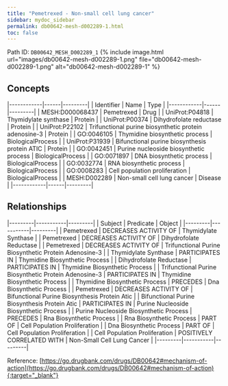 ```yaml
---
title: "Pemetrexed - Non-small cell lung cancer"
sidebar: mydoc_sidebar
permalink: db00642-mesh-d002289-1.html
toc: false 
---
```



Path ID: `DB00642_MESH_D002289_1`
{% include image.html url="images/db00642-mesh-d002289-1.png" file="db00642-mesh-d002289-1.png" alt="db00642-mesh-d002289-1" %}

## Concepts

|------------|------|---------|
| Identifier | Name | Type    |
|------------|------|---------|
| MESH:D000068437 | Pemetrexed | Drug |
| UniProt:P04818 | Thymidylate synthase | Protein |
| UniProt:P00374 | Dihydrofolate reductase | Protein |
| UniProt:P22102 | Trifunctional purine biosynthetic protein adenosine-3 | Protein |
| GO:0046105 | Thymidine biosynthetic process | BiologicalProcess |
| UniProt:P31939 | Bifunctional purine biosynthesis protein ATIC | Protein |
| GO:0042451 | Purine nucleoside biosynthetic process | BiologicalProcess |
| GO:0071897 | DNA biosynthetic process | BiologicalProcess |
| GO:0032774 | RNA biosynthetic process | BiologicalProcess |
| GO:0008283 | Cell population proliferation | BiologicalProcess |
| MESH:D002289 | Non-small cell lung cancer | Disease |
|------------|------|---------|

## Relationships

|---------|-----------|---------|
| Subject | Predicate | Object  |
|---------|-----------|---------|
| Pemetrexed | DECREASES ACTIVITY OF | Thymidylate Synthase |
| Pemetrexed | DECREASES ACTIVITY OF | Dihydrofolate Reductase |
| Pemetrexed | DECREASES ACTIVITY OF | Trifunctional Purine Biosynthetic Protein Adenosine-3 |
| Thymidylate Synthase | PARTICIPATES IN | Thymidine Biosynthetic Process |
| Dihydrofolate Reductase | PARTICIPATES IN | Thymidine Biosynthetic Process |
| Trifunctional Purine Biosynthetic Protein Adenosine-3 | PARTICIPATES IN | Thymidine Biosynthetic Process |
| Thymidine Biosynthetic Process | PRECEDES | Dna Biosynthetic Process |
| Pemetrexed | DECREASES ACTIVITY OF | Bifunctional Purine Biosynthesis Protein Atic |
| Bifunctional Purine Biosynthesis Protein Atic | PARTICIPATES IN | Purine Nucleoside Biosynthetic Process |
| Purine Nucleoside Biosynthetic Process | PRECEDES | Rna Biosynthetic Process |
| Rna Biosynthetic Process | PART OF | Cell Population Proliferation |
| Dna Biosynthetic Process | PART OF | Cell Population Proliferation |
| Cell Population Proliferation | POSITIVELY CORRELATED WITH | Non-Small Cell Lung Cancer |
|---------|-----------|---------|

Reference: [https://go.drugbank.com/drugs/DB00642#mechanism-of-action](https://go.drugbank.com/drugs/DB00642#mechanism-of-action){:target="_blank"}